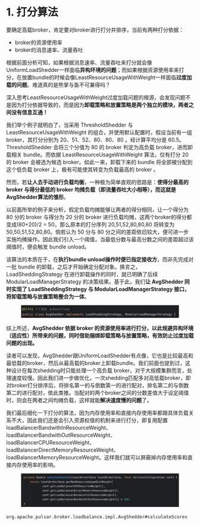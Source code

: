 # 1. 打分算法

要确定高载broker，肯定要对broker进行打分并排序，当前有两种打分依据：

* broker的资源使用率
* broker的消息速率、流量吞吐

根据前面分析可知，如果根据消息速率、流量吞吐来打分就会像UniformLoadShedder一样面临**异构环境的问题**；而如果根据资源使用率来打分，在放置bundle的时候会像LeastResourceUsageWithWeight一样面临**过度加载的问题**。难道真的是熊掌与鱼不可兼得吗？

深入思考LeastResourceUsageWithWeight过度加载问题的根源，会发现问题不是因为打分依据导致的，而是因为**卸载策略和放置策略是两个独立的模块，两者之间没有信息互通！**

&#x20;

我们举个例子就明白了，当采用 ThresholdShedder 与 LeastResourceUsageWithWeight 的组合，并使用默认配置时，假设当前有一组 broker，其打分分别为 20、51、52、80、80、80 。经计算平均分是 60.5。ThresholdShedder 会将三个分值为 80 的 broker 判定为高负载 broker，进而卸载相关 bundle。而依据 LeastResourceUsageWithWeight 算法，仅有打分 20 的 broker 会被选为候选 broker。如此一来，卸载下来的 bundle 将全部被分配到这个低负载 broker 上，极有可能使其转变为负载最高的 broker 。

&#x20;

然而，若**让人去手动进行负载均衡**，一种极为简单直观的思路是：**使得分最高的 broker 与得分最低的 broker 均摊负载（即流量吞吐大小相等），而这就是AvgShedder算法的雏形**。

以前面所举的例子来分析，假定负载均摊能够让两者的得分相同，让一个得分为 80 分的 broker 与得分为 20 分的 broker 进行负载均摊，这两个broker的得分都变成(80+20)/2 = 50，那么原本的打分序列 20,51,52,80,80,80 将转变为 50,50,51,52,80,80。倘若认为 50 分与 80 分之间的差距依旧较大，便可进一步实施均摊操作。因此我们引入一个阈值，当最低分数与最高分数之间的差距超过该阈值时，便会触发 bundle unload。

该算法的本质在于，在**执行bundle unload操作时便已指定接收方**，而非先完成对一批 bundle 的卸载，之后才开始确定分配对象。换言之，LoadSheddingStrategy 在进行卸载操作的同时，就已明确了后续 ModularLoadManagerStrategy 的决策结果。基于此，我们**让 AvgShedder 同时实现了 LoadSheddingStrategy 与 ModularLoadManagerStrategy 接口，将卸载策略与放置策略整合为一体**。

<figure><img src="../.gitbook/assets/image (7).png" alt=""><figcaption></figcaption></figure>

综上所述，**AvgShedder 依据 broker 的资源使用率进行打分，以此规避异构环境（适应性）所带来的问题，同时借助捆绑卸载策略与放置策略，有效防止过度加载问题的出现。**

&#x20;

读者可以发现，AvgShedder跟UniformLoadShedder有点像，它也是比较最高和最低载的broker，然后从最高载的broker上卸载bundle。我们前面也提到过，这种设计在每次shedding时只能处理一个高负载 broker，对于大规模集群而言，处理速度较慢。因此我们进一步做优化，一次shedding匹配多对高低载broker，即对broker打分排序后，将排名第一的与倒数第一的进行配对，排名第二的与倒数第二的进行配对，依此类推。当配对的两个broker之间的分数差值大于设定阈值时，则会在两者之间均摊负载，这样就能**解决速度慢的问题**了。

&#x20;

我们最后细化一下打分的算法，因为内存使用率和直接内存使用率都跟具体负载关系不大，因此我们还是会引入资源权值的机制来进行打分，即复用配置loadBalancerBandwithInResourceWeight、loadBalancerBandwithOutResourceWeight、loadBalancerCPUResourceWeight、loadBalancerDirectMemoryResourceWeight、loadBalancerMemoryResourceWeight。这样我们就可以屏蔽掉内存使用率和直接内存使用率的影响。

<figure><img src="../.gitbook/assets/image (1) (1).png" alt=""><figcaption></figcaption></figure>

`org.apache.pulsar.broker.loadbalance.impl.AvgShedder#calculateScores`

